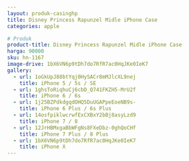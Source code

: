 ```yaml
---
layout: produk-casinghp
title: Disney Princess Rapunzel Midle iPhone Case
categories: apple

# Produk
product-title: Disney Princess Rapunzel Midle iPhone Case
harga: 90000
sku: hn-1167
image-drive: 1bX6VN6p9tDh7do7RfR7ac0HqJKe0IeK7
gallery:
  - url: 1oGkUpJ88btYqj0HySACr8mMJlcXL9nej
    title: iPhone 5 / 5s / SE
  - url: 1ghsToRiqhuCj6cbD_Q741FKZH5-MrU2f
    title: iPhone 6 / 6s
  - url: 1j25BZPdkdgqdOHQ5DuUGAPpeEoeNB9s-
    title: iPhone 6 Plus / 6s Plus
  - url: 14osfpiklwcrwfExCXBxY2bBj8asyLzd9
    title: iPhone 7 / 8
  - url: 12JrHBMxgaBbWFgNs8FXeDbz-0ghQoCHf
    title: iPhone 7 Plus / 8 Plus
  - url: 1bX6VN6p9tDh7do7RfR7ac0HqJKe0IeK7
    title: iPhone X
---
```

